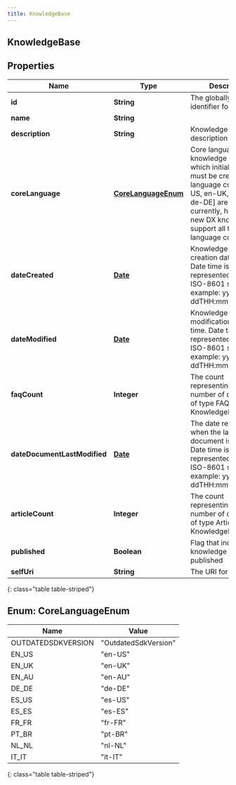 ```yaml
---
title: KnowledgeBase
---
```


## KnowledgeBase

## Properties

| Name                         | Type                                             | Description                                                                                                                                                                                                        | Notes      |
| ---------------------------- | ------------------------------------------------ | ------------------------------------------------------------------------------------------------------------------------------------------------------------------------------------------------------------------ | ---------- |
| **id**                       | <!----><!---->**String**<!---->                  | The globally unique identifier for the object.                                                                                                                                                                     | [optional] |
| **name**                     | <!----><!---->**String**<!---->                  |                                                                                                                                                                                                                    | [optional] |
| **description**              | <!----><!---->**String**<!---->                  | Knowledge base description                                                                                                                                                                                         | [optional] |
| **coreLanguage**             | [**CoreLanguageEnum**](#CoreLanguageEnum)<!----> | Core language for knowledge base in which initial content must be created, language codes [en-US, en-UK, en-AU, de-DE] are supported currently, however the new DX knowledge will support all these language codes |            |
| **dateCreated**              | <!----><!---->[**Date**](Date.md)<!---->         | Knowledge base creation date-time. Date time is represented as an ISO-8601 string. For example: yyyy-MM-ddTHH:mm:ss[.mmm]Z                                                                                         | [optional] |
| **dateModified**             | <!----><!---->[**Date**](Date.md)<!---->         | Knowledge base last modification date-time. Date time is represented as an ISO-8601 string. For example: yyyy-MM-ddTHH:mm:ss[.mmm]Z                                                                                | [optional] |
| **faqCount**                 | <!----><!---->**Integer**<!---->                 | The count representing the number of documents of type FAQ in the KnowledgeBase                                                                                                                                    | [optional] |
| **dateDocumentLastModified** | <!----><!---->[**Date**](Date.md)<!---->         | The date representing when the last document is modified. Date time is represented as an ISO-8601 string. For example: yyyy-MM-ddTHH:mm:ss[.mmm]Z                                                                  | [optional] |
| **articleCount**             | <!----><!---->**Integer**<!---->                 | The count representing the number of documents of type Article in the KnowledgeBase                                                                                                                                | [optional] |
| **published**                | <!----><!---->**Boolean**<!---->                 | Flag that indicates the knowledge base is published                                                                                                                                                                | [optional] |
| **selfUri**                  | <!----><!---->**String**<!---->                  | The URI for this object                                                                                                                                                                                            | [optional] |

{: class="table table-striped"}

<a name="CoreLanguageEnum"></a>

## Enum: CoreLanguageEnum

| Name               | Value                          |
| ------------------ | ------------------------------ |
| OUTDATEDSDKVERSION | &quot;OutdatedSdkVersion&quot; |
| EN_US              | &quot;en-US&quot;              |
| EN_UK              | &quot;en-UK&quot;              |
| EN_AU              | &quot;en-AU&quot;              |
| DE_DE              | &quot;de-DE&quot;              |
| ES_US              | &quot;es-US&quot;              |
| ES_ES              | &quot;es-ES&quot;              |
| FR_FR              | &quot;fr-FR&quot;              |
| PT_BR              | &quot;pt-BR&quot;              |
| NL_NL              | &quot;nl-NL&quot;              |
| IT_IT              | &quot;it-IT&quot;              |

{: class="table table-striped"}
